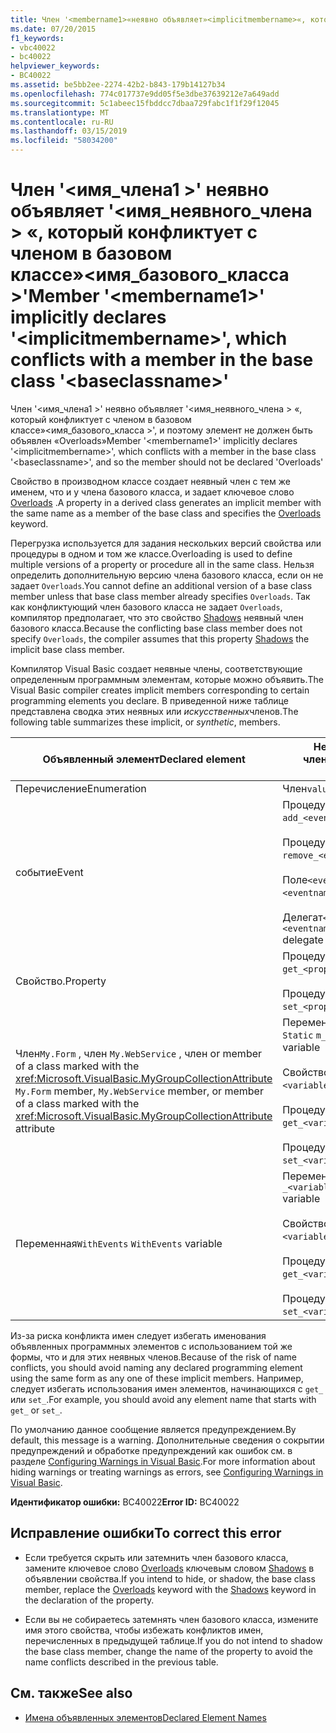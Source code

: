```yaml
---
title: Член '<membername1>«неявно объявляет»<implicitmembername>«, который конфликтует с членом в базовом классе»<baseclassname>'
ms.date: 07/20/2015
f1_keywords:
- vbc40022
- bc40022
helpviewer_keywords:
- BC40022
ms.assetid: be5bb2ee-2274-42b2-b843-179b14127b34
ms.openlocfilehash: 774c017737e9dd05f5e3dbe37639212e7a649add
ms.sourcegitcommit: 5c1abeec15fbddcc7dbaa729fabc1f1f29f12045
ms.translationtype: MT
ms.contentlocale: ru-RU
ms.lasthandoff: 03/15/2019
ms.locfileid: "58034200"
---
```

# <a name="member-membername1-implicitly-declares-implicitmembername-which-conflicts-with-a-member-in-the-base-class-baseclassname"></a><span data-ttu-id="f595a-102">Член '\<имя_члена1 >' неявно объявляет '\<имя_неявного_члена > «, который конфликтует с членом в базовом классе»\<имя_базового_класса >'</span><span class="sxs-lookup"><span data-stu-id="f595a-102">Member '\<membername1>' implicitly declares '\<implicitmembername>', which conflicts with a member in the base class '\<baseclassname>'</span></span>
<span data-ttu-id="f595a-103">Член '\<имя_члена1 >' неявно объявляет '\<имя_неявного_члена > «, который конфликтует с членом в базовом классе»\<имя_базового_класса >', и поэтому элемент не должен быть объявлен «Overloads»</span><span class="sxs-lookup"><span data-stu-id="f595a-103">Member '\<membername1>' implicitly declares '\<implicitmembername>', which conflicts with a member in the base class '\<baseclassname>', and so the member should not be declared 'Overloads'</span></span>  
  
 <span data-ttu-id="f595a-104">Свойство в производном классе создает неявный член с тем же именем, что и у члена базового класса, и задает ключевое слово [Overloads](../../visual-basic/language-reference/modifiers/overloads.md) .</span><span class="sxs-lookup"><span data-stu-id="f595a-104">A property in a derived class generates an implicit member with the same name as a member of the base class and specifies the [Overloads](../../visual-basic/language-reference/modifiers/overloads.md) keyword.</span></span>  
  
 <span data-ttu-id="f595a-105">Перегрузка используется для задания нескольких версий свойства или процедуры в одном и том же классе.</span><span class="sxs-lookup"><span data-stu-id="f595a-105">Overloading is used to define multiple versions of a property or procedure all in the same class.</span></span> <span data-ttu-id="f595a-106">Нельзя определить дополнительную версию члена базового класса, если он не задает `Overloads`.</span><span class="sxs-lookup"><span data-stu-id="f595a-106">You cannot define an additional version of a base class member unless that base class member already specifies `Overloads`.</span></span> <span data-ttu-id="f595a-107">Так как конфликтующий член базового класса не задает `Overloads`, компилятор предполагает, что это свойство [Shadows](../../visual-basic/language-reference/modifiers/shadows.md) неявный член базового класса.</span><span class="sxs-lookup"><span data-stu-id="f595a-107">Because the conflicting base class member does not specify `Overloads`, the compiler assumes that this property [Shadows](../../visual-basic/language-reference/modifiers/shadows.md) the implicit base class member.</span></span>  
  
 <span data-ttu-id="f595a-108">Компилятор Visual Basic создает неявные члены, соответствующие определенным программным элементам, которые можно объявить.</span><span class="sxs-lookup"><span data-stu-id="f595a-108">The Visual Basic compiler creates implicit members corresponding to certain programming elements you declare.</span></span> <span data-ttu-id="f595a-109">В приведенной ниже таблице представлена сводка этих неявных или *искусственных*членов.</span><span class="sxs-lookup"><span data-stu-id="f595a-109">The following table summarizes these implicit, or *synthetic*, members.</span></span>  
  
|<span data-ttu-id="f595a-110">Объявленный элемент</span><span class="sxs-lookup"><span data-stu-id="f595a-110">Declared element</span></span>|<span data-ttu-id="f595a-111">Неявно созданные члены</span><span class="sxs-lookup"><span data-stu-id="f595a-111">Implicitly created members</span></span>|  
|----------------------|--------------------------------|  
|<span data-ttu-id="f595a-112">Перечисление</span><span class="sxs-lookup"><span data-stu-id="f595a-112">Enumeration</span></span>|<span data-ttu-id="f595a-113">Член`value__` </span><span class="sxs-lookup"><span data-stu-id="f595a-113">`value__` member</span></span>|  
|<span data-ttu-id="f595a-114">событие</span><span class="sxs-lookup"><span data-stu-id="f595a-114">Event</span></span>|<span data-ttu-id="f595a-115">Процедура`add_<eventname>` </span><span class="sxs-lookup"><span data-stu-id="f595a-115">`add_<eventname>` procedure</span></span><br /><br /> <span data-ttu-id="f595a-116">Процедура`remove_<eventname>` </span><span class="sxs-lookup"><span data-stu-id="f595a-116">`remove_<eventname>` procedure</span></span><br /><br /> <span data-ttu-id="f595a-117">Поле`<eventname>Event` </span><span class="sxs-lookup"><span data-stu-id="f595a-117">`<eventname>Event` field</span></span><br /><br /> <span data-ttu-id="f595a-118">Делегат`<eventname>EventHandler` </span><span class="sxs-lookup"><span data-stu-id="f595a-118">`<eventname>EventHandler` delegate</span></span>|  
|<span data-ttu-id="f595a-119">Свойство.</span><span class="sxs-lookup"><span data-stu-id="f595a-119">Property</span></span>|<span data-ttu-id="f595a-120">Процедура`get_<propertyname>` </span><span class="sxs-lookup"><span data-stu-id="f595a-120">`get_<propertyname>` procedure</span></span><br /><br /> <span data-ttu-id="f595a-121">Процедура`set_<propertyname>` </span><span class="sxs-lookup"><span data-stu-id="f595a-121">`set_<propertyname>` procedure</span></span>|  
|<span data-ttu-id="f595a-122">Член`My.Form` , член `My.WebService` , член or member of a class marked with the <xref:Microsoft.VisualBasic.MyGroupCollectionAttribute> </span><span class="sxs-lookup"><span data-stu-id="f595a-122">`My.Form` member, `My.WebService` member, or member of a class marked with the <xref:Microsoft.VisualBasic.MyGroupCollectionAttribute> attribute</span></span>|<span data-ttu-id="f595a-123">Переменная`m_<variablename>` `Static` </span><span class="sxs-lookup"><span data-stu-id="f595a-123">`m_<variablename>` `Static` variable</span></span><br /><br /> <span data-ttu-id="f595a-124">Свойство`<variablename>` </span><span class="sxs-lookup"><span data-stu-id="f595a-124">`<variablename>` property</span></span><br /><br /> <span data-ttu-id="f595a-125">Процедура`get_<variablename>` </span><span class="sxs-lookup"><span data-stu-id="f595a-125">`get_<variablename>` procedure</span></span><br /><br /> <span data-ttu-id="f595a-126">Процедура`set_<variablename>` </span><span class="sxs-lookup"><span data-stu-id="f595a-126">`set_<variablename>` procedure</span></span>|  
|<span data-ttu-id="f595a-127">Переменная`WithEvents` </span><span class="sxs-lookup"><span data-stu-id="f595a-127">`WithEvents` variable</span></span>|<span data-ttu-id="f595a-128">Переменная `_<variablename>`</span><span class="sxs-lookup"><span data-stu-id="f595a-128">`_<variablename>` variable</span></span><br /><br /> <span data-ttu-id="f595a-129">Свойство `<variablename>`</span><span class="sxs-lookup"><span data-stu-id="f595a-129">`<variablename>` property</span></span><br /><br /> <span data-ttu-id="f595a-130">Процедура`get_<variablename>` </span><span class="sxs-lookup"><span data-stu-id="f595a-130">`get_<variablename>` procedure</span></span><br /><br /> <span data-ttu-id="f595a-131">Процедура`set_<variablename>` </span><span class="sxs-lookup"><span data-stu-id="f595a-131">`set_<variablename>` procedure</span></span>|  
  
 <span data-ttu-id="f595a-132">Из-за риска конфликта имен следует избегать именования объявленных программных элементов с использованием той же формы, что и для этих неявных членов.</span><span class="sxs-lookup"><span data-stu-id="f595a-132">Because of the risk of name conflicts, you should avoid naming any declared programming element using the same form as any one of these implicit members.</span></span> <span data-ttu-id="f595a-133">Например, следует избегать использования имен элементов, начинающихся с `get_` или `set_`.</span><span class="sxs-lookup"><span data-stu-id="f595a-133">For example, you should avoid any element name that starts with `get_` or `set_`.</span></span>  
  
 <span data-ttu-id="f595a-134">По умолчанию данное сообщение является предупреждением.</span><span class="sxs-lookup"><span data-stu-id="f595a-134">By default, this message is a warning.</span></span> <span data-ttu-id="f595a-135">Дополнительные сведения о сокрытии предупреждений и обработке предупреждений как ошибок см. в разделе [Configuring Warnings in Visual Basic](/visualstudio/ide/configuring-warnings-in-visual-basic).</span><span class="sxs-lookup"><span data-stu-id="f595a-135">For more information about hiding warnings or treating warnings as errors, see [Configuring Warnings in Visual Basic](/visualstudio/ide/configuring-warnings-in-visual-basic).</span></span>  
  
 <span data-ttu-id="f595a-136">**Идентификатор ошибки:** BC40022</span><span class="sxs-lookup"><span data-stu-id="f595a-136">**Error ID:** BC40022</span></span>  
  
## <a name="to-correct-this-error"></a><span data-ttu-id="f595a-137">Исправление ошибки</span><span class="sxs-lookup"><span data-stu-id="f595a-137">To correct this error</span></span>  
  
-   <span data-ttu-id="f595a-138">Если требуется скрыть или затемнить член базового класса, замените ключевое слово [Overloads](../../visual-basic/language-reference/modifiers/overloads.md) ключевым словом [Shadows](../../visual-basic/language-reference/modifiers/shadows.md) в объявлении свойства.</span><span class="sxs-lookup"><span data-stu-id="f595a-138">If you intend to hide, or shadow, the base class member, replace the [Overloads](../../visual-basic/language-reference/modifiers/overloads.md) keyword with the [Shadows](../../visual-basic/language-reference/modifiers/shadows.md) keyword in the declaration of the property.</span></span>  
  
-   <span data-ttu-id="f595a-139">Если вы не собираетесь затемнять член базового класса, измените имя этого свойства, чтобы избежать конфликтов имен, перечисленных в предыдущей таблице.</span><span class="sxs-lookup"><span data-stu-id="f595a-139">If you do not intend to shadow the base class member, change the name of the property to avoid the name conflicts described in the previous table.</span></span>  
  
## <a name="see-also"></a><span data-ttu-id="f595a-140">См. также</span><span class="sxs-lookup"><span data-stu-id="f595a-140">See also</span></span>

- [<span data-ttu-id="f595a-141">Имена объявленных элементов</span><span class="sxs-lookup"><span data-stu-id="f595a-141">Declared Element Names</span></span>](../../visual-basic/programming-guide/language-features/declared-elements/declared-element-names.md)
